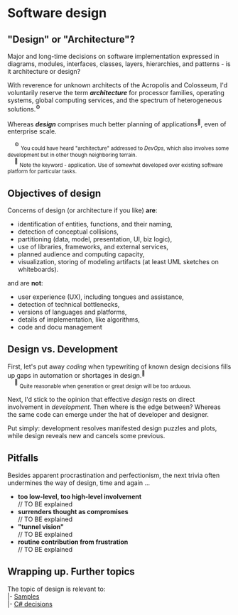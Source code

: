 # Software design

## "Design" or "Architecture"?

Major and long-time decisions on software implementation expressed in diagrams, modules, interfaces, classes, layers, hierarchies, and patterns - is it architecture or design?

With reverence for unknown architects of the Acropolis and Colosseum, I'd voluntarily reserve the term ___architecture___ for processor families, operating systems, global computing services, and the spectrum of heterogeneous solutions.<sup>:gear:</sup>

Whereas ___design___ comprises much better planning of applications<sup>:raising_hand:</sup>, even of enterprise scale. 

&nbsp;&nbsp;&nbsp;&nbsp;<sup>:gear:</sup>&nbsp;<sub>You could have heard "architecture" addressed to _DevOps_, which also involves some development but in other though neighboring terrain.</sub>\
&nbsp;&nbsp;&nbsp;&nbsp;<sup>:raising_hand:</sup>&nbsp;<sub>Note the keyword - application. Use of somewhat developed over existing software platform for particular tasks.</sub>

## Objectives of design

Concerns of design (or architecture if you like) **are**:

- identification of entities, functions, and their naming,
- detection of conceptual collisions,
- partitioning (data, model, presentation, UI, biz logic),
- use of libraries, frameworks, and external services,
- planned audience and computing capacity,
- visualization, storing of modeling artifacts (at least UML sketches on whiteboards).

and are **not**: 

- user experience (UX), including tongues and assistance,
- detection of technical bottlenecks,
- versions of languages and platforms,
- details of implementation, like algorithms,
- code and docu management

## Design vs. Development

First, let's put away *coding* when typewriting of known design decisions fills up gaps in automation or shortages in design.<sup>:open_hands:</sup>\
&nbsp;&nbsp;&nbsp;&nbsp;<sup>:open_hands:</sup>&nbsp;<sub>Quite reasonable when generation or great design will be too arduous.</sub>

Next, I'd stick to the opinion that effective _design_ rests on direct involvement in _development_. Then where is the edge between? 
Whereas the same code can emerge under the hat of developer and designer.

Put simply: development resolves manifested design puzzles and plots, while design reveals new and cancels some previous.

## Pitfalls

Besides apparent procrastination and perfectionism, the next trivia often undermines the way of design, time and again ...

- **too low-level, too high-level involvement**\
// TO BE explained
- **surrenders thought as compromises**\
// TO BE explained
- **"tunnel vision"**\
// TO BE explained
- **routine contribution from frustration**\
// TO BE explained

## Wrapping up. Further topics

The topic of design is relevant to:\
|- [Samples](readme+/design_samples.md)\
|- [C# decisions](.net/readme+/design)
